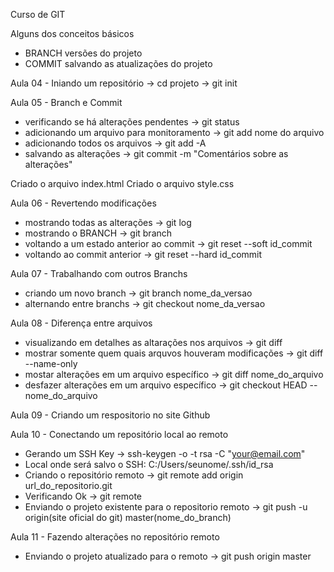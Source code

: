 Curso de GIT

Alguns dos conceitos básicos
- BRANCH versões do projeto
- COMMIT salvando as atualizações do projeto

Aula 04 - Iniando um repositório
-> cd projeto
-> git init

Aula 05 - Branch e Commit
- verificando se há alterações pendentes    -> git status
- adicionando um arquivo para monitoramento -> git add nome do arquivo
- adicionando todos os arquivos             -> git add -A
- salvando as alterações                    -> git commit -m "Comentários sobre as alterações"

Criado o arquivo index.html
Criado o arquivo style.css

Aula 06 - Revertendo modificações
- mostrando todas as alterações           -> git log
- mostrando o BRANCH                      -> git branch
- voltando a um estado anterior ao commit -> git reset --soft id_commit
- voltando ao commit anterior             -> git reset --hard id_commit

Aula 07 - Trabalhando com outros Branchs
- criando um novo branch   -> git branch nome_da_versao
- alternando entre branchs -> git checkout nome_da_versao

Aula 08 - Diferença entre arquivos
- visualizando em detalhes as altarações nos arquivos      -> git diff
- mostrar somente quem quais arquvos houveram modificações -> git diff --name-only
- mostar alterações em um arquivo específico               -> git diff nome_do_arquivo
- desfazer alterações em um arquivo específico             -> git checkout HEAD -- nome_do_arquivo

Aula 09 - Criando um respositorio no site Github

Aula 10 - Conectando um repositório local ao remoto
- Gerando um SSH Key -> ssh-keygen -o -t rsa -C "your@email.com"
- Local onde será salvo o SSH: C:/Users/seunome/.ssh/id_rsa
- Criando o repositório remoto                           -> git remote add origin url_do_repositorio.git
- Verificando Ok                                         -> git remote
- Enviando o projeto existente para o repositorio remoto -> git push -u origin(site oficial do git) master(nome_do_branch)

Aula 11 - Fazendo alterações no repositório remoto
- Enviando o projeto atualizado para o remoto -> git push origin master
